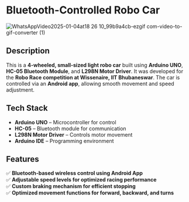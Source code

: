 # Bluetooth-Controlled Robo Car

![WhatsAppVideo2025-01-04at18 26 10_99b9a4cb-ezgif com-video-to-gif-converter (1)](https://github.com/user-attachments/assets/08319776-1f74-4ea9-8066-1f4a53150fb5)

## Description
This is a **4-wheeled, small-sized light robo car** built using **Arduino UNO**, **HC-05 Bluetooth Module**, and **L298N Motor Driver**. It was developed for the **Robo Race competition at Wissenaire, IIT Bhubaneswar**. The car is controlled via an **Android app**, allowing smooth movement and speed adjustment.

## Tech Stack
- **Arduino UNO** – Microcontroller for control  
- **HC-05** – Bluetooth module for communication  
- **L298N Motor Driver** – Controls motor movement  
- **Arduino IDE** – Programming environment    

## Features
✅ **Bluetooth-based wireless control using Android App**  
✅ **Adjustable speed levels for optimized racing performance**  
✅ **Custom braking mechanism for efficient stopping**  
✅ **Optimized movement functions for forward, backward, and turns**  
